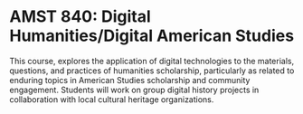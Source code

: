 # AMST 840: Digital Humanities/Digital American Studies

This course, explores the application of digital technologies to the materials, questions, and practices of humanities scholarship, particularly as related to enduring topics in American Studies scholarship and community engagement. Students will work on group digital history projects in collaboration with local cultural heritage organizations.